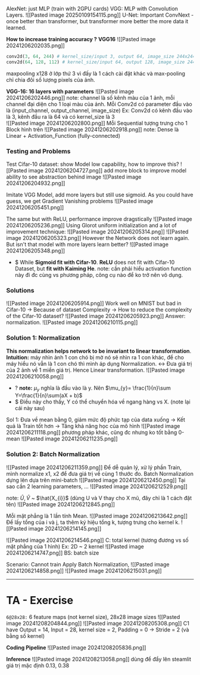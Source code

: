 

AlexNet: just MLP (train with 2GPU cards)
VGG: MLP with Convolution Layers. 
![[Pasted image 20250109154115.png]]
U-Net: Important
ConvNext - once better than transformer, but transformer more better the more data it learned. 


**How to increase training accuracy ?**
**VGG16**
![[Pasted image 20241206202035.png]]
```python
conv2d(3, 64, 244) # kernel_size/input 3, output 64, image_size 244x244
conv2d(64, 128, 112) # kernel_size/input 64, output 128, image_size 244x244
```
maxpooling x128 ở lớp thứ 3 vì đấy là 1 cách cài đặt khác và max-pooling chỉ chia đôi số lượng pixels của ảnh.

**VGG-16: 16 layers with parameters**
![[Pasted image 20241206202446.png]]
note: channel là số kênh màu của 1 ảnh, mỗi channel đại diện cho 1 loại màu của ảnh. 
Mỗi Conv2d có parameter đầu vào là (input_channel, output_channel, image_size) Ex: Conv2d có kênh đầu vào là 3, kênh đầu ra là 64 và có kernel_size là 3   
![[Pasted image 20241206202800.png]]
Mỗi Sequential tượng trưng cho 1 Block hình trên 
![[Pasted image 20241206202918.png]]
note: Dense là Linear + Activation_Function (fully-connected)


### Testing and Problems
Test Cifar-10 dataset: show Model low capability, how to improve this? 
![[Pasted image 20241206204727.png]]
add more block to improve model ability to see abstraction behind image
![[Pasted image 20241206204932.png]]

Imitate VGG Model, add more layers but still use sigmoid. As you could have guess, we get Gradient Vanishing problems
![[Pasted image 20241206205451.png]]

The same but with ReLU, performance improve dragstically 
![[Pasted image 20241206205236.png]]
Using Glorot uniform initialization and a lot of improvement technique:
![[Pasted image 20241206205314.png]]
![[Pasted image 20241206205323.png]]
However the Network does not learn again. But isn't that model with more layers learn better? 
![[Pasted image 20241206205348.png]]
+ $ While **Sigmoid fit with Cifar-10**. **ReLU** does not fit with Cifar-10 Dataset, but **fit with Kaiming He**. 
note: cần phải hiểu activation function này đi đc cùng vs phương pháp, công cụ nào để ko trở nên vô dụng.

### Solutions
![[Pasted image 20241206205914.png]]
Work well on MNIST but bad in Cifar-10 -> Because of dataset Complexity -> How to reduce the complexity of the Cifar-10 dataset?
![[Pasted image 20241206205923.png]]
Answer: normalization.
![[Pasted image 20241206210115.png]]

### Solution 1: Normalization
**This normalization helps network to be invariant to linear transformation**.  
**Intuition:** máy nhìn ảnh 1 con chó bị mờ nó sẽ nhìn ra 1 con khác, để cho máy hiểu nó vẫn là 1 con chó thì mình áp dụng Normalization. 
$\leftrightarrow$ Đưa giá trị của 2 ảnh về 1 miền giá trị. Hence Linear transformation. 
![[Pasted image 20241206210058.png]]
+ ? **note:** $\mu_{y}$ nghĩa là đầu vào là y. Nên $\mu_{y}= \frac{1}{n}\sum Y=\frac{1}{n}\sum(aX + b)$
+ $ Điều này cho thấy, Y có thể chuyển hóa về ngang hàng vs X. (note lại cái này sau)

Sol 1: Đưa về mean bằng 0, giảm mức độ phức tạp của data xuống 
-> Kết quả là Train tốt hơn -> Tăng khả năng học của mô hình
![[Pasted image 20241206211118.png]]
phương pháp khác, cũng đc nhưng ko tốt bằng 0-mean
![[Pasted image 20241206211235.png]]


### Solution 2: Batch Normalization
![[Pasted image 20241206211359.png]]
Để dễ quản lý, xử lý phần Train, mình normalize x1, x2 để đưa giá trị về cùng 1 thước đo. 
Batch Normalization dựng lên dựa trên mini-batch 
![[Pasted image 20241206212450.png]]
Tại sao cần 2 learning parameters, ...
![[Pasted image 20241206212529.png]]

note: $\hat{U}, \hat{V}$ ~ $\hat{X_{i}}$ (dùng U và V thay cho X mũ, đây chỉ là 1 cách đặt tên)
![[Pasted image 20241206212845.png]]

Mỗi mặt phẳng là 1 lần tính Mean.
![[Pasted image 20241206213642.png]]
Để lấy tổng của i và j, ta thêm ký hiệu tổng k, tượng trưng cho kernel k.
![[Pasted image 20241206214145.png]]

![[Pasted image 20241206214546.png]]
C: total kernel (tương đương vs số mặt phẳng của 1 hình)
	Ex: 2D ~ 2 kernel
	![[Pasted image 20241206214747.png]]
BS: batch size

Scenario: Cannot train
Apply Batch Normalization, 
![[Pasted image 20241206214858.png]]
![[Pasted image 20241206215031.png]]



---

# TA - Exercise
`6@28x28:` 6 feature maps (not kernel size), 28x28 image sizes
![[Pasted image 20241208204844.png]]
![[Pasted image 20241208205308.png]]
C1 have Output = 14, Input = 28, kernel size = 2, Padding  = 0 -> Stride = 2 (và bằng số kernel)

**Coding Pipeline**
![[Pasted image 20241208205836.png]]

**Inference**
![[Pasted image 20241208213058.png]]
dùng để đẩy lên steamlit 
giá trị mặc định 0.13, 0.38 
